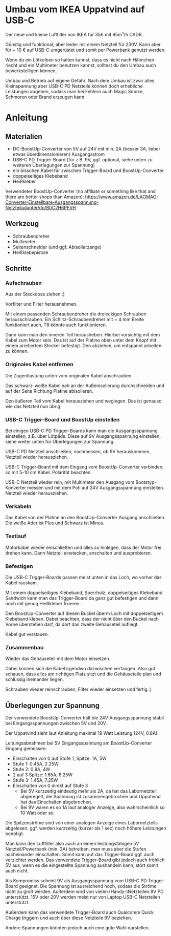 # Umbau vom IKEA Uppatvind auf USB-C

Der neue und kleine Luftfilter von IKEA für 35€ mit 95m³/h CADR. 

Günstig und funktional, aber leider mit einem Netzteil für 230V. Kann aber für ~ 10 € auf USB-C umgerüstet und somit per Powerbank genutzt werden.

Wenn du ein Lötkolben so halten kannst, dass es nicht nach Hähnchen riecht und ein Multimeter benutzen kannst, solltest du den Umbau auch bewerkstelligen können.

Umbau und Betrieb auf eigene Gefahr. Nach dem Umbau ist zwar alles Kleinspannung aber USB-C PD Netzteile können doch erhebliche Leistungen abgeben, sodass man bei Fehlern auch Magic Smoke, Schmoren oder Brand erzeugen kann.

# Anleitung

## Materialien 

* DC-BoostUp-Converter von 5V auf 24V mit min. 2A (besser 3A, lieber etwas überdimensionieren) Ausgangsstrom
* USB-C PD Trigger-Board (für z.B. 9V, ggf. optional, siehe unten zu weiteren Überlegungen zur Spannung)
* ein bisschen Kabel für zwischen Trigger-Board und BoostUp-Converter
* doppelseitiges Klebeband
* Heißkleber

Verwendeter BoostUp-Converter (no affiliate or something like that and there are better shops than Amazon): https://www.amazon.de/LAOMAO-Converter-Einstellbare-Ausgangsspannung-Netzteiladapter/dp/B0C2H6PFVH

## Werkzeug

* Schraubendreher
* Multimeter
* Seitenschneider (und ggf. Abisolierzange)
* Heißklebepistole

## Schritte

### Aufschrauben

Aus der Steckdose ziehen ;)

Vorfilter und Filter herausnehmen.

Mit einem passenden Schraubendreher die dreieckigen Schrauben herausschrauben.
Ein Schlitz-Schraubendreher mit ~ 4 mm Breite funktioniert auch, T8 könnte auch funktionieren.

Dann kann man den inneren Teil herausheben.
Hierbei vorsichtig mit dem Kabel zum Motor sein.
Das ist auf der Platine oben unter dem Knopf mit einem arretiertem Stecker befestigt.
Den abziehen, um entspannt arbeiten zu können.

### Originales Kabel entfernen

Die Zugentlastung unten vom originalen Kabel abschrauben. 

Das schwarz-weiße Kabel nah an der Außenisolierung durchschneiden und auf der Seite Richtung Platine abisolieren.

Den äußeren Teil vom Kabel herausziehen und weglegen.
Das ist genauso wie das Netzteil nun übrig.

### USB-C Trigger-Board und BoostUp einstellen

Bei einigen USB-C PD Trigger-Boards kann man die Ausgangsspannung einstellen, z.B. über Lötpäds.
Diese auf 9V Ausgangsspannung einstellen, siehe weiter unten für Überlegungen zur Spannung.

USB-C PD Netzteil anschließen, nachmessen, ob 9V herauskommen, Netzteil wieder herausziehen.

USB-C Trigger-Board mit dem Eingang vom BoostUp-Converter verbinden, so mit 5-10 cm Kabel. Polarität beachten.

USB-C Netzteil wieder rein, mit Multimeter den Ausgang vom Bootstyp-Konverter messen und mit dem Poti auf 24V Ausgangsspannung einstellen. Netzteil wieder herausziehen.

### Verkabeln

Das Kabel von der Platine an den BoostUp-Converter Ausgang anschließen. Die weiße Ader ist Plus und Schwarz ist Minus.

### Testlauf

Motorkabel wieder einschließen und alles so hinlegen, dass der Motor frei drehen kann. Dann Netzteil einstecken, anschalten und ausprobieren.

### Befestigen

Die USB-C Trigger-Boards passen meist unten in das Loch, wo vorher das Kabel rauskam. 

Mit einem doppelseitiges Klebeband, Sperrholz, doppelseitiges Klebeband Sandwich kann man das Trigger-Board da ganz gut befestigen und dann noch mit genug Heißkleber fixieren.

Den BoostUp-Converter auf diesen Buckel überm Loch mit doppelseitigem Klebeband kleben. Dabei beachten, dass der nicht über den Buckel nach Vorne überstehen darf, da dort das zweite Gehäuseteil aufliegt. 

Kabel gut verstauen.

### Zusammenbau

Wieder das Gehäuseteil mit dem Motor einsetzen. 

Dabei können sich die Kabel irgendwo dazwischen verfangen. Also gut schauen, dass alles am richtigen Platz sitzt und die Gehäuseteile plan und schlüssig ineinander liegen. 

Schrauben wieder reinschrauben, Filter wieder einsetzen und fertig :)

## Überlegungen zur Spannung

Der verwendete BoostUp-Converter hält die 24V Ausgangsspannung stabil bei Eingangsspannungen zwischen 5V und 20V.

Der Uppatvind zieht laut Anleitung maximal 19 Watt Leistung (24V, 0.8A). 

Leitungsabnahmen bei 5V Eingangsspannung am BoostUp-Converter Eingang gemessen:

* Einschalten von 0 auf Stufe 1, Spitze: 1A, 5W
* Stufe 1: 0.45A, 2.25W
* Stufe 2: 0.8A, 4W
* 2 auf 3 Spitze: 1.65A, 8.25W
* Stufe 3: 1.45A, 7.25W
* Einschalten von 0 direkt auf Stufe 3
    * Bei 5V kurzzeitig eindeutig mehr als 2A, da hat das Labornetzteil abgeregelt, die Spannung ist zusammengebrochen und Uppatvind hat das Einschalten abgebrochen.
    * Bei 9V waren es so 1A laut analoger Anzeige, also wahrscheinlich so 10 Watt oder so.

Die Spitzenströme sind von einer analogen Anzeige eines Labornetzteils abgelesen, ggf. werden kurzzeitig (kürzer als 1 sec) noch höhere Leistungen benötigt.

Man kann den Luftfilter also auch an einem leistungsfähigen 5V Netzteil/Powerbank (min. 2A) betreiben, man muss aber die Stufen nacheinander einschalten.
Somit kann auf das Trigger-Board ggf. auch verzichtet werden.
Das verwendete Trigger-Board gibt jedoch auch fröhlich 5V aus, wenn es die eingestellte Spannung aushandeln kann, stört somit auch nicht.

Als Kompromiss scheint 9V als Ausgangsspannung vom USB-C PD Trigger-Board geeignet.
Die Spannung ist ausreichend hoch, sodass die Ströme nicht zu groß werden.
Außerdem wird von vielen (Handy-)Netzteilen 9V PD unterstützt.
15V oder 20V werden meist nur von Laptop USB-C Netzteilen unterstützt. 

Außerdem kann das verwendete Trigger-Board auch Qualcomm Quick Charge triggern und auch über diese Netzteile 9V beziehen.

Andere Spannungen könnten jedoch auch eine gute Wahl darstellen.
